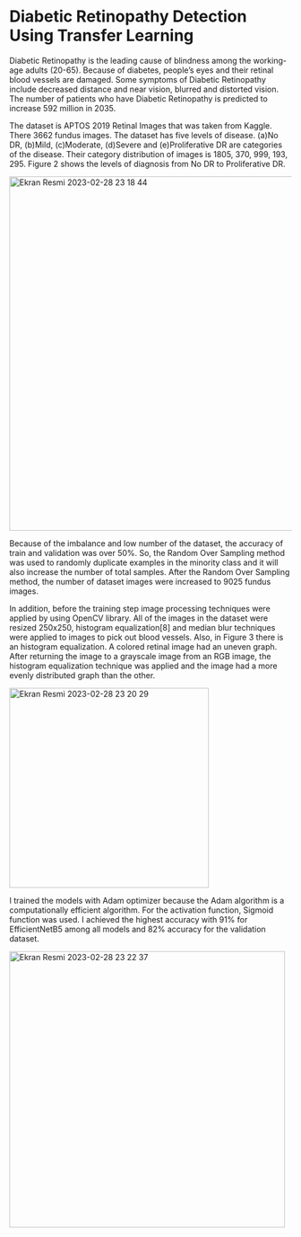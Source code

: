 # Diabetic Retinopathy Detection Using Transfer Learning

Diabetic Retinopathy is the leading cause of blindness among the working-age adults (20-65). Because of diabetes, people’s eyes and their retinal blood vessels are damaged. Some symptoms of Diabetic Retinopathy include decreased distance and near vision, blurred and distorted vision. The number of patients who have Diabetic Retinopathy is predicted to increase 592 million in 2035.

The dataset is APTOS 2019 Retinal Images that was taken from Kaggle. There 3662 fundus images. The dataset has five levels of disease. (a)No DR, (b)Mild, (c)Moderate, (d)Severe and (e)Proliferative DR are categories of the disease. Their category distribution of images is 1805, 370, 999, 193, 295. Figure 2 shows the levels of diagnosis from No DR to Proliferative DR.

<img width="631" alt="Ekran Resmi 2023-02-28 23 18 44" src="https://user-images.githubusercontent.com/75835998/221968978-6fb80d0f-8c43-4eb3-9e8c-4dbe6968e547.png">

Because of the imbalance and low number of the dataset, the accuracy of train and validation was over 50%. So, the Random Over Sampling method was used to randomly duplicate examples in the minority class and it will also increase the number of total samples. After the Random Over Sampling method, the number of dataset images were increased to 9025 fundus images.

In addition, before the training step image processing techniques were applied by using OpenCV library. All of the images in the dataset were resized 250x250, histogram equalization[8] and median blur techniques were applied to images to pick out blood vessels. Also, in Figure 3 there is an histogram equalization. A colored retinal image had an uneven graph. After returning the image to a grayscale image from an RGB image, the histogram equalization technique was applied and the image had a more evenly distributed graph than the other.

<img width="356" alt="Ekran Resmi 2023-02-28 23 20 29" src="https://user-images.githubusercontent.com/75835998/221969293-f86675d8-a31e-4ac7-9336-ca9eec1f128c.png">

I trained the models with Adam optimizer because the Adam algorithm is a computationally efficient algorithm. For the activation function, Sigmoid function was used. I achieved the highest accuracy with 91% for EfficientNetB5 among all models and 82% accuracy for the validation dataset.

<img width="492" alt="Ekran Resmi 2023-02-28 23 22 37" src="https://user-images.githubusercontent.com/75835998/221969714-f18c6f9f-3088-4f28-ae63-b97cb5c846ed.png">
